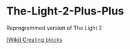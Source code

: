 # The-Light-2-Plus-Plus
Reprogrammed version of The Light 2

[[Wiki] Creating blocks](https://github.com/Agzam4/The-Light-2-Plus-Plus/wiki/Creating-blocks)
